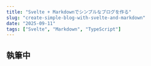 ```yaml
---
title: "Svelte + Markdownでシンプルなブログを作る"
slug: "create-simple-blog-with-svelte-and-markdown"
date: "2025-09-11"
tags: ["Svelte", "Markdown", "TypeScript"]
---
```


## 執筆中
